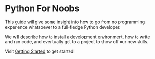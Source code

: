 # Python For Noobs

This guide will give some insight into how to go from no programming experience whatsoever to a full-fledge Python developer.

We will describe how to install a development environment, how to write and run code, and eventually get to a project to show off our new skills.

Visit [Getting Started](getting_started.md) to get started!
